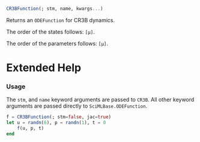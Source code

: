 ```julia
CR3BFunction(; stm, name, kwargs...)

```

Returns an `ODEFunction` for CR3B dynamics.

The order of the states follows: `[μ]`.

The order of the parameters follows: `[μ]`.

# Extended Help

### Usage

The `stm`, and `name` keyword arguments are passed to `CR3B`. All other keyword arguments are passed directly to `SciMLBase.ODEFunction`.

```julia
f = CR3BFunction(; stm=false, jac=true)
let u = randn(6), p = randn(1), t = 0
    f(u, p, t)
end
```
